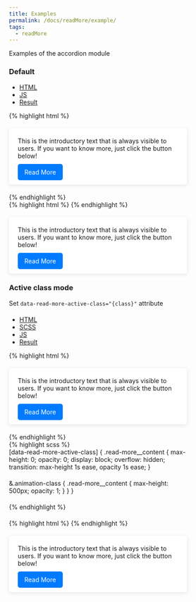 ```yaml
---
title: Examples
permalink: /docs/readMore/example/
tags:
  - readMore
---
```

Examples of the accordion module 
<script type="module">
  import { readMore } from "/wskit/assets/js/bundle.js";
  readMore.run();
</script>
<style>
  * {
    box-sizing: border-box;
  }

  p {
    margin-top: 0;
    margin-bottom: 20px;
  }

  .read-more {
    max-width: 600px;
    height: fit-content;
    margin: 20px auto;
    padding: 20px;
    background-color: #ffffff;
    border-radius: 5px;
    box-shadow: 0 2px 10px rgba(0, 0, 0, 0.1);

    .read-more__button {
      background-color: #007bff;
      color: white;
      border: none;
      padding: 10px 15px;
      border-radius: 5px;
      cursor: pointer;

      &:hover {
        background-color: #0056b3;
      }
    }

    &:not([data-read-more-active-class]) {
      .read-more__content {
        display: none;
      }

      &.active {
        .read-more__content {
          display: block;
        }
      }
    }

    &[data-read-more-active-class] {
      .read-more__content {
        max-height: 0;
        opacity: 0;
        display: block;
        overflow: hidden;
        transition: max-height 1s ease, opacity 1s ease;
      }

      &.animation-class {
        .read-more__content {
          max-height: 500px;
          opacity: 1;
        }
      }
    }
  }
</style>

### Default

<ul class="nav nav-tabs">
  <li class="active">
    <a href="#html_default" data-toggle="tab">HTML</a>
  </li>
  <li>
    <a href="#js_default" data-toggle="tab">JS</a>
  </li>
  <li>
    <a href="#result_default" data-toggle="tab">Result</a>
  </li>
</ul>
<div id="example1" class="tab-content">
  <div class="tab-pane fade active in" id="html_default">
{% highlight html %}
<div class="read-more" data-read-more>
  <p>This is the introductory text that is always visible to users. If you want to know more, just click the button below!</p>
  <div class="read-more__content">
    <p>
      This is hidden content that will be displayed after clicking the button. You can place additional information, text, images, and even videos here!
    </p>
    <p>
      Here’s another paragraph to demonstrate how you can expand the content. For example, you could add any interesting facts or statistics to make your article more informative.
    </p>
  </div>
  <span class="read-more__button"
        data-read-more-toggler
        data-more-text="Read More"
        data-less-text="Hide">Read More</span>
</div>
{% endhighlight %}
  </div>
  <div class="tab-pane fade" id="js_default">
{% highlight html %}
<script type="module">
  import { readMore } from "wskit";
  readMore.run();
</script>
{% endhighlight %}
  </div>
  <div class="tab-pane fade" id="result_default">
    <div class="read-more" data-read-more>
      <p>This is the introductory text that is always visible to users. If you want to know more, just click the button below!</p>
      <div class="read-more__content">
        <p>
          This is hidden content that will be displayed after clicking the button. You can place additional information, text, images, and even videos here!
        </p>
        <p>
          Here’s another paragraph to demonstrate how you can expand the content. For example, you could add any interesting facts or statistics to make your article more informative.
        </p>
      </div>
      <span class="read-more__button"
            data-read-more-toggler
            data-more-text="Read More"
            data-less-text="Hide">Read More</span>
    </div>
  </div>
</div>

### Active class mode

Set `data-read-more-active-class="{class}"` attribute

<ul class="nav nav-tabs">
  <li class="active">
    <a href="#html_active-class" data-toggle="tab">HTML</a>
  </li>
  <li>
    <a href="#scss_active-class" data-toggle="tab">SCSS</a>
  </li>
  <li>
    <a href="#js_active-class" data-toggle="tab">JS</a>
  </li>
  <li>
    <a href="#result_active-class" data-toggle="tab">Result</a>
  </li>
</ul>
<div class="tab-content">
  <div class="tab-pane fade active in" id="html_active-class">
{% highlight html %}
<div class="read-more" data-read-more data-read-more-active-class="animation-class">
  <p>This is the introductory text that is always visible to users. If you want to know more, just click the button below!</p>
    <div class="read-more__content">
      <p>
        This is hidden content that will be displayed after clicking the button. You can place additional information, text, images, and even videos here!
      </p>
      <p>
        Here’s another paragraph to demonstrate how you can expand the content. For example, you could add any interesting facts or statistics to make your article more informative.
      </p>
    </div>
  <span class="read-more__button" data-read-more-toggler data-more-text="Read More" data-less-text="Hide">Read More</span>
</div>
{% endhighlight %}
  </div>
  <div class="tab-pane fade" id="scss_active-class">
{% highlight scss %}

[data-read-more-active-class] {
  .read-more__content {
    max-height: 0;
    opacity: 0;
    display: block;
    overflow: hidden;
    transition: max-height 1s ease, opacity 1s ease;
  }
  
  &.animation-class {
    .read-more__content {
      max-height: 500px;
      opacity: 1;
    }
  }
}

{% endhighlight %}
  </div>
  <div class="tab-pane fade" id="js_active-class">
{% highlight html %}
<script type="module">
  import { accordion } from "wskit";
  accordion.run();
</script>
{% endhighlight %}
  </div>
  <div class="tab-pane fade" id="result_active-class">
    <div class="read-more" data-read-more data-read-more-active-class="animation-class">
	<p>This is the introductory text that is always visible to users. If you want to know more, just click the button below!</p>
	<div class="read-more__content">
		<p>
			This is hidden content that will be displayed after clicking the button. You can place additional information, text, images, and even videos here!
		</p>
		<p>
			Here’s another paragraph to demonstrate how you can expand the content. For example, you could add any interesting facts or statistics to make your article more informative.
		</p>
	</div>
	<span class="read-more__button" data-read-more-toggler data-more-text="Read More" data-less-text="Hide">Read More</span>
</div>
  </div>
</div>

